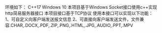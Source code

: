 环境如下：
    C++17
    Windows 10
本项目基于Windows Socket接口使用c++实现http简易服务器接口
本项目接口基于TCP协议
使用本接口可以实现以下功能：
  1、可自定义向客户端发送报文信息
  2、可直接向客户端发送文件，文件兼容.CHAR,.DOCX,.PDF,.ZIP,.PNG,.HTML,.JPG,.AUDIO,.PPT,.MPV
